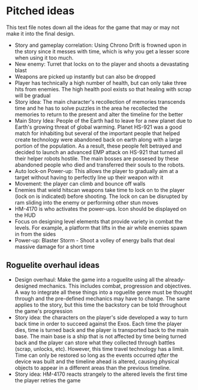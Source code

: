# Pitched ideas

This text file notes down all the ideas for the game that may or may not make it into the final design. 

- Story and gameplay correlation: Using Chrono Drift is frowned upon in the story since it messes with time, which is why you get a lesser score when using it too much. 
- New enemy: Turret that locks on to the player and shoots a devastating blast
- Weapons are picked up instantly but can also be dropped
- Player has technically a high number of health, but can only take three hits from enemies. The high health pool exists so that healing with scrap will be gradual
- Story idea: The main character's recollection of memories transcends time and he has to solve puzzles in the area he recollected the memories to return to the present and alter the timeline for the better 
- Main Story Idea: People of the Earth had to leave for a new planet due to Earth's growing threat of global warming. Planet HS-921 was a good match for inhabiting but several of the important people that helped create technology were abandoned back on earth along with a large portion of the population. As a result, these people felt betrayed and decided to launch an advanced EMP attack on HS-921 that turned all their helper robots hostile. The main bosses are possesed by these abandoned people who died and transferred their souls to the robots.
- Auto lock-on Power-up: This allows the player to gradually aim at a target without having to perfectly line up their weapon with it
- Movement: the player can climb and bounce off walls
- Enemies that wield hitscan weapons take time to lock on to the player (lock on is indicated) before shooting. The lock on can be disrupted by ram sliding into the enemy or performing other stun moves
- HM-4170 is who activates the power-ups. Icon should be displayed on the HUD
- Focus on designing level elements that provide variety in combat the levels. For example, a platform that lifts in the air while enemies spawn in from the sides
- Power-up: Blaster Storm - Shoot a volley of energy balls that deal massive damage for a short time

## Roguelite overhaul ideas

- Design overhaul: Make the game into a roguelite using all the already-designed mechanics. This includes combat, progression and objectives. A way to integrate all these things into a roguelite genre must be thought through and the pre-defined mechanics may have to change. The same applies to the story, but this time the backstory can be told throughout the game's progression
- Story idea: the characters on the player's side developed a way to turn back time in order to succeed against the Exos. Each time the player dies, time is turned back and the player is transported back to the main base. The main base is a ship that is not affected by time being turned back and the player can store what they collected through battles (scrap, unlocks, etc). However, this time travel technology has a limit. Time can only be restored so long as the events occurred *after* the device was built and the timeline ahead is altered, causing physical objects to appear in a different areas than the previous timeline. 
- Story idea: HM-4170 reacts strangely to the altered levels the first time the player retries the game
